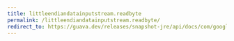 ```yaml
---
title: littleendiandatainputstream.readbyte
permalink: /littleendiandatainputstream.readbyte/
redirect_to: https://guava.dev/releases/snapshot-jre/api/docs/com/google/common/io/LittleEndianDataInputStream.html#readByte--
---
```

